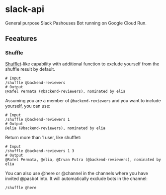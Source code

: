 # slack-api

General purpose Slack Pashouses Bot running on Google Cloud Run.

## Feeatures
### Shuffle
[Shufflet](https://pastechnologies.slack.com/apps/A020Q5ZF49H-shufflet)-like capability with additional function to exclude yourself from the shuffle result by default.
```
# Input
/shuffle @backend-reviewers
# Output
@Rafel Permata (@backend-reviewers), nominated by elia
```

Assuming you are a member of `@backend-reviewers` and you want to include yourself, you can use:
```
# Input
/shuffle @backend-reviewers 1
# Output
@elia (@backend-reviewers), nominated by elia
```

Return more than 1 user, like shufflet:
```
# Input
/shuffle @backend-reviewers 1 3
# Output
@Rafel Permata, @elia, @Irvan Putra (@backend-reviewers), nominated by elia
```

You can also use @here or @channel in the channels where you have invited @pasbot into. It will automatically exclude bots in the channel:
```
/shuffle @here
```
